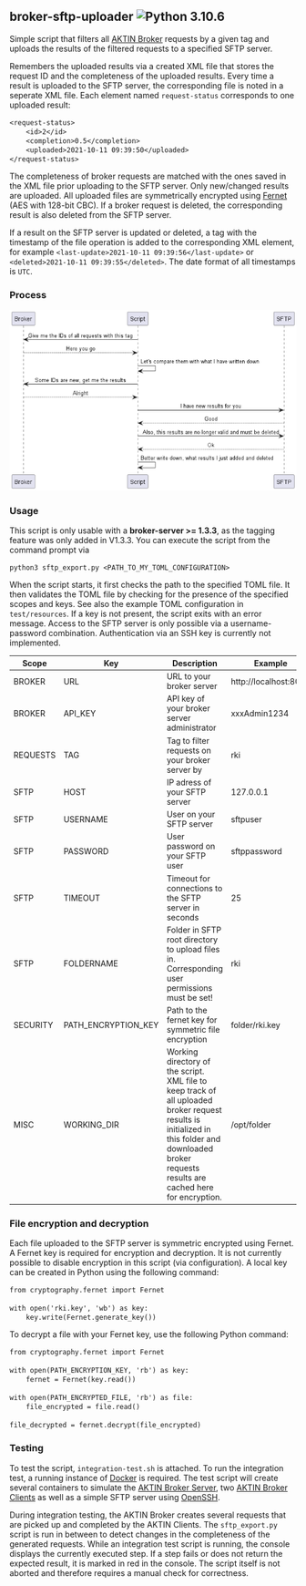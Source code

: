 ## broker-sftp-uploader ![Python 3.10.6](https://img.shields.io/badge/python-3.10.6-blue)

Simple script that filters all [AKTIN Broker](https://github.com/aktin/broker) requests by a given tag and uploads the results of the filtered requests to a specified SFTP server.

Remembers the uploaded results via a created XML file that stores the request ID and the completeness of the uploaded results. Every time a result is uploaded to the SFTP server,
the corresponding file is noted in a seperate
XML file. Each element named `request-status` corresponds to one uploaded result:

```
<request-status>
    <id>2</id>
    <completion>0.5</completion>
    <uploaded>2021-10-11 09:39:50</uploaded>
</request-status>
```

The completeness of broker requests are matched with the ones saved in the XML file prior uploading to the SFTP server. Only new/changed results are uploaded. All uploaded files
are symmetrically encrypted
using [Fernet](https://github.com/fernet/spec/blob/master/Spec.md) (AES with 128-bit CBC). If a broker request is deleted, the corresponding result is also deleted from the SFTP
server.

If a result on the SFTP server is updated or deleted, a tag with the timestamp of the file operation is added to the corresponding XML element, for
example `<last-update>2021-10-11 09:39:56</last-update>`
or `<deleted>2021-10-11 09:39:55</deleted>`. The date format of all timestamps is `UTC`.

### Process

![sequence diagram](./docs/sequence.png)

### Usage

This script is only usable with a **broker-server >= 1.3.3**, as the tagging feature was only added in V1.3.3. You can execute the script from the command prompt via

```
python3 sftp_export.py <PATH_TO_MY_TOML_CONFIGURATION>
```

When the script starts, it first checks the path to the specified TOML file. It then validates the TOML file by checking for the presence of the specified scopes and keys. See also
the example TOML configuration in `test/resources`. If a key is not present, the script exits with an error message. Access to the SFTP server is only possible via a
username-password combination. Authentication via an SSH key is currently not implemented.

| Scope    | Key                 | Description                                                                                                                                                                                         | Example               |
|----------|---------------------|-----------------------------------------------------------------------------------------------------------------------------------------------------------------------------------------------------|-----------------------|
| BROKER   | URL                 | URL to your broker server                                                                                                                                                                           | http://localhost:8080 |
| BROKER   | API_KEY             | API key of your broker server administrator                                                                                                                                                         | xxxAdmin1234          |
| REQUESTS | TAG                 | Tag to filter requests on your broker server by                                                                                                                                                     | rki                   |
| SFTP     | HOST                | IP adress of your SFTP server                                                                                                                                                                       | 127.0.0.1             |
| SFTP     | USERNAME            | User on your SFTP server                                                                                                                                                                            | sftpuser              |
| SFTP     | PASSWORD            | User password on your SFTP user                                                                                                                                                                     | sftppassword          |
| SFTP     | TIMEOUT             | Timeout for connections to the SFTP server in seconds                                                                                                                                               | 25                    |
| SFTP     | FOLDERNAME          | Folder in SFTP root directory to upload files in. Corresponding user permissions must be set!                                                                                                       | rki                   |
| SECURITY | PATH_ENCRYPTION_KEY | Path to the fernet key for symmetric file encryption                                                                                                                                                | folder/rki.key        |
| MISC     | WORKING_DIR         | Working directory of the script. XML file to keep track of all uploaded broker request results is initialized in this folder and downloaded broker requests results are cached here for encryption. | /opt/folder           |

### File encryption and decryption

Each file uploaded to the SFTP server is symmetric encrypted using Fernet. A Fernet key is required for encryption and decryption. It is not currently possible to disable encryption in this script (via configuration). A local
key can be created in Python using the following command:

```
from cryptography.fernet import Fernet

with open('rki.key', 'wb') as key:
    key.write(Fernet.generate_key())
```

To decrypt a file with your Fernet key, use the following Python command:

```
from cryptography.fernet import Fernet

with open(PATH_ENCRYPTION_KEY, 'rb') as key:
    fernet = Fernet(key.read())

with open(PATH_ENCRYPTED_FILE, 'rb') as file:
    file_encrypted = file.read()

file_decrypted = fernet.decrypt(file_encrypted)
```

### Testing

To test the script, `integration-test.sh` is attached. To run the integration test, a running instance of [Docker](https://www.docker.com/) is required. The test script will create several containers to simulate
the [AKTIN Broker Server](https://github.com/aktin/broker/tree/master/broker-server), two [AKTIN Broker Clients](https://github.com/aktin/broker/tree/master/broker-client) as well as a simple SFTP server
using [OpenSSH](https://www.openssh.com/).

During integration testing, the AKTIN Broker creates several requests that are picked up and completed by the AKTIN Clients. The `sftp_export.py` script is run in between to detect changes in the completeness of the generated
requests. While an integration test script is running, the console displays the currently executed step. If a step fails or does not return the expected result, it is marked in red in the console. The script itself is not
aborted and therefore requires a manual check for correctness.
